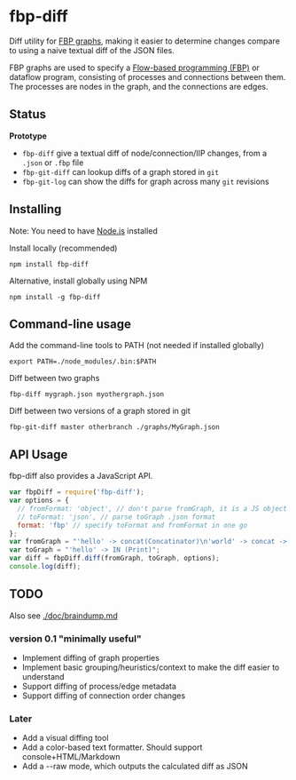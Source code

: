 # fbp-diff

Diff utility for [FBP graphs](http://github.com/flowbased/fbp),
making it easier to determine changes compare to using a naive textual diff of the JSON files.

FBP graphs are used to specify a [Flow-based programming (FBP)](https://en.wikipedia.org/wiki/Flow-based_programming)
or dataflow program, consisting of processes and connections between them.
The processes are nodes in the graph, and the connections are edges.

## Status

**Prototype**

* `fbp-diff` give a textual diff of node/connection/IIP changes, from a `.json` or `.fbp` file
* `fbp-git-diff` can lookup diffs of a graph stored in `git`
* `fbp-git-log` can show the diffs for graph across many `git` revisions

## Installing

Note: You need to have [Node.js](https://nodejs.org) installed

Install locally (recommended)

    npm install fbp-diff

Alternative, install globally using NPM

    npm install -g fbp-diff

## Command-line usage

Add the command-line tools to PATH (not needed if installed globally)

    export PATH=./node_modules/.bin:$PATH

Diff between two graphs

    fbp-diff mygraph.json myothergraph.json

Diff between two versions of a graph stored in git

    fbp-git-diff master otherbranch ./graphs/MyGraph.json

## API Usage

fbp-diff also provides a JavaScript API.

```javascript
var fbpDiff = require('fbp-diff');
var options = {
  // fromFormat: 'object', // don't parse fromGraph, it is a JS object of a graph (default)
  // toFormat: 'json', // parse toGraph .json format
  format: 'fbp' // specify toFormat and fromFormat in one go
};
var fromGraph = "'hello' -> concat(Concatinator)\n'world' -> concat -> IN (Print)";
var toGraph = "'hello' -> IN (Print)";
var diff = fbpDiff.diff(fromGraph, toGraph, options);
console.log(diff);
```

## TODO

Also see [./doc/braindump.md](./doc/braindump.md)

### version 0.1 "minimally useful"

* Implement diffing of graph properties
* Implement basic grouping/heuristics/context to make the diff easier to understand
* Support diffing of process/edge metadata
* Support diffing of connection order changes

### Later

* Add a visual diffing tool
* Add a color-based text formatter. Should support console+HTML/Markdown
* Add a --raw mode, which outputs the calculated diff as JSON

